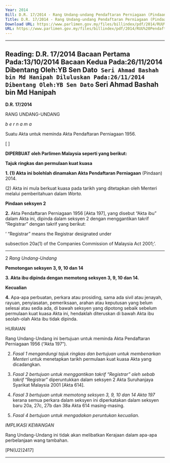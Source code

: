 ```yaml
---
Year: 2014
Bill: D.R. 17/2014 - Rang Undang-undang Pendaftaran Perniagaan (Pindaan) 2014 (Lulus)
Title: D.R. 17/2014 - Rang Undang-undang Pendaftaran Perniagaan (Pindaan) 2014 (Lulus)
Download URL: https://www.parlimen.gov.my/files/billindex/pdf/2014/RUU%20Pendaftaran%20Perniagaan%20(BM).pdf
URL: https://www.parlimen.gov.my/files/billindex/pdf/2014/RUU%20Pendaftaran%20Perniagaan%20(BM).pdf
---
```

---
Reading:
D.R. 17/2014
Bacaan Pertama Pada:13/10/2014
Bacaan Kedua Pada:26/11/2014
Dibentang Oleh:YB Sen Dato` Seri Ahmad Bashah bin Md Hanipah
Diluluskan Pada:26/11/2014
Dibentang Oleh:YB Sen Dato` Seri Ahmad Bashah bin Md Hanipah
---

**D.R. 17/2014**

RANG UNDANG-UNDANG

_b e r n a m a_

Suatu Akta untuk meminda Akta Pendaftaran Perniagaan 1956.

[ ]

**DIPERBUAT oleh Parlimen Malaysia seperti yang berikut:**

**Tajuk ringkas dan permulaan kuat kuasa**

**1. (1) Akta ini bolehlah dinamakan Akta Pendaftaran Perniagaan**
(Pindaan) 2014.

(2) Akta ini mula berkuat kuasa pada tarikh yang ditetapkan
oleh Menteri melalui pemberitahuan dalam _Warta._

**Pindaan seksyen 2**

**2.** Akta Pendaftaran Perniagaan 1956 [Akta 197], yang disebut
“Akta ibu” dalam Akta ini, dipinda dalam seksyen 2 dengan
menggantikan takrif “Registrar” dengan takrif yang berikut:

‘ “Registrar” means the Registrar designated under

subsection 20a(1) of the Companies Commission of Malaysia
Act 2001;’.


-----

2 _Rang Undang-Undang_

**Pemotongan seksyen 3, 9, 10 dan 14**

**3. Akta ibu dipinda dengan memotong seksyen 3, 9, 10 dan 14.**

**Kecualian**

**4.** Apa-apa perbuatan, perkara atau prosiding, sama ada sivil
atau jenayah, rayuan, penyiasatan, pemeriksaan, arahan atau
keputusan yang belum selesai atau sedia ada, di bawah seksyen
yang dipotong sebaik sebelum permulaan kuat kuasa Akta ini,
hendaklah diteruskan di bawah Akta ibu seolah-olah Akta ibu
tidak dipinda.

HURAIAN

Rang Undang-Undang ini bertujuan untuk meminda Akta Pendaftaran Perniagaan
1956 (“Akta 197”).

2. _Fasal 1 mengandungi tajuk ringkas dan bertujuan untuk membenarkan Menteri_
untuk menetapkan tarikh permulaan kuat kuasa Akta yang dicadangkan.

3. _Fasal 2 bertujuan untuk menggantikan takrif “Registrar” oleh sebab takrif_
“Registrar” diperuntukkan dalam seksyen 2 Akta Suruhanjaya Syarikat Malaysia
2001 [Akta 614].

4. _Fasal 3 bertujuan untuk memotong seksyen 3, 9, 10 dan 14 Akta 197_
kerana semua perkara dalam seksyen ini diperkatakan dalam seksyen baru
20a, 27c, 27b dan 38a Akta 614 masing-masing.

5. _Fasal 4 bertujuan untuk mengadakan peruntukan kecualian._

_IMPLIKASI KEWANGAN_

Rang Undang-Undang ini tidak akan melibatkan Kerajaan dalam apa-apa
perbelanjaan wang tambahan.

[PN(U2)2417]


-----

